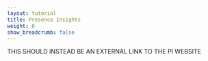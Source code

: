 ```yaml
---
layout: tutorial
title: Presence Insights
weight: 0
show_breadcrumb: false
---
```

THIS SHOULD INSTEAD BE AN EXTERNAL LINK TO THE PI WEBSITE

